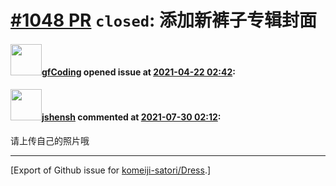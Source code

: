 # [\#1048 PR](https://github.com/komeiji-satori/Dress/pull/1048) `closed`: 添加新裤子专辑封面

#### <img src="https://avatars.githubusercontent.com/u/42857230?v=4" width="50">[gfCoding](https://github.com/gfCoding) opened issue at [2021-04-22 02:42](https://github.com/komeiji-satori/Dress/pull/1048):



#### <img src="https://avatars.githubusercontent.com/u/11555188?u=a30048e930d245fed6f3ced3ecb01e97b9f3f6cc&v=4" width="50">[jshensh](https://github.com/jshensh) commented at [2021-07-30 02:12](https://github.com/komeiji-satori/Dress/pull/1048#issuecomment-889576951):

请上传自己的照片哦


-------------------------------------------------------------------------------



[Export of Github issue for [komeiji-satori/Dress](https://github.com/komeiji-satori/Dress).]
